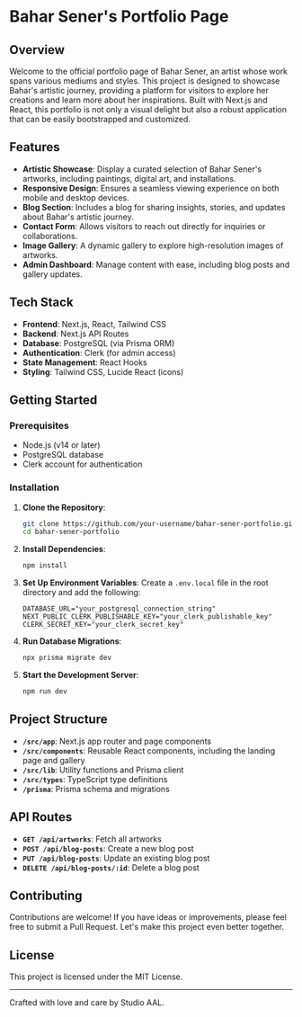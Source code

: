 # Bahar Sener's Portfolio Page

## Overview

Welcome to the official portfolio page of Bahar Sener, an artist whose work spans various mediums and styles. This project is designed to showcase Bahar's artistic journey, providing a platform for visitors to explore her creations and learn more about her inspirations. Built with Next.js and React, this portfolio is not only a visual delight but also a robust application that can be easily bootstrapped and customized.

## Features

- **Artistic Showcase**: Display a curated selection of Bahar Sener's artworks, including paintings, digital art, and installations.
- **Responsive Design**: Ensures a seamless viewing experience on both mobile and desktop devices.
- **Blog Section**: Includes a blog for sharing insights, stories, and updates about Bahar's artistic journey.
- **Contact Form**: Allows visitors to reach out directly for inquiries or collaborations.
- **Image Gallery**: A dynamic gallery to explore high-resolution images of artworks.
- **Admin Dashboard**: Manage content with ease, including blog posts and gallery updates.

## Tech Stack

- **Frontend**: Next.js, React, Tailwind CSS
- **Backend**: Next.js API Routes
- **Database**: PostgreSQL (via Prisma ORM)
- **Authentication**: Clerk (for admin access)
- **State Management**: React Hooks
- **Styling**: Tailwind CSS, Lucide React (icons)

## Getting Started

### Prerequisites

- Node.js (v14 or later)
- PostgreSQL database
- Clerk account for authentication

### Installation

1. **Clone the Repository**:
   ```bash
   git clone https://github.com/your-username/bahar-sener-portfolio.git
   cd bahar-sener-portfolio
   ```

2. **Install Dependencies**:
   ```bash
   npm install
   ```

3. **Set Up Environment Variables**:
   Create a `.env.local` file in the root directory and add the following:
   ```plaintext
   DATABASE_URL="your_postgresql_connection_string"
   NEXT_PUBLIC_CLERK_PUBLISHABLE_KEY="your_clerk_publishable_key"
   CLERK_SECRET_KEY="your_clerk_secret_key"
   ```

4. **Run Database Migrations**:
   ```bash
   npx prisma migrate dev
   ```

5. **Start the Development Server**:
   ```bash
   npm run dev
   ```

## Project Structure

- **`/src/app`**: Next.js app router and page components
- **`/src/components`**: Reusable React components, including the landing page and gallery
- **`/src/lib`**: Utility functions and Prisma client
- **`/src/types`**: TypeScript type definitions
- **`/prisma`**: Prisma schema and migrations

## API Routes

- **`GET /api/artworks`**: Fetch all artworks
- **`POST /api/blog-posts`**: Create a new blog post
- **`PUT /api/blog-posts`**: Update an existing blog post
- **`DELETE /api/blog-posts/:id`**: Delete a blog post

## Contributing

Contributions are welcome! If you have ideas or improvements, please feel free to submit a Pull Request. Let's make this project even better together.

## License

This project is licensed under the MIT License.

---

Crafted with love and care by Studio AAL.
